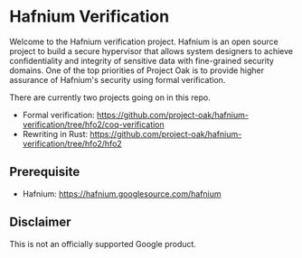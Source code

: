 # Hafnium Verification

Welcome to the Hafnium verification project. Hafnium is an open source project
to build a secure hypervisor that allows system designers to achieve
confidentiality and integrity of sensitive data with fine-grained security
domains. One of the top priorities of Project Oak is to provide higher assurance
of Hafnium's security using formal verification. 

There are currently two projects going on in this repo.

- Formal verification: https://github.com/project-oak/hafnium-verification/tree/hfo2/coq-verification
- Rewriting in Rust: https://github.com/project-oak/hafnium-verification/tree/hfo2/hfo2

## Prerequisite

- Hafnium: https://hafnium.googlesource.com/hafnium

## Disclaimer

This is not an officially supported Google product.
